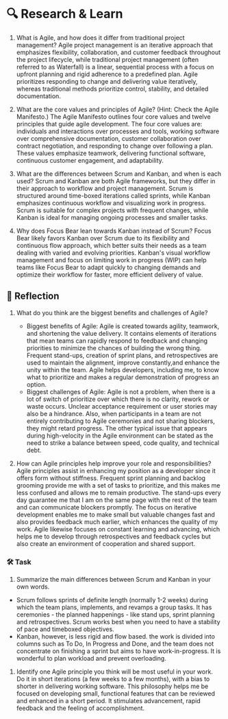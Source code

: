 # 🔍 Research & Learn

1. What is Agile, and how does it differ from traditional project management?
   Agile project management is an iterative approach that emphasizes flexibility, collaboration, and customer feedback throughout the project lifecycle, while traditional project management (often referred to as Waterfall) is a linear, sequential process with a focus on upfront planning and rigid adherence to a predefined plan. Agile prioritizes responding to change and delivering value iteratively, whereas traditional methods prioritize control, stability, and detailed documentation.

2. What are the core values and principles of Agile? (Hint: Check the Agile Manifesto.)
   The Agile Manifesto outlines four core values and twelve principles that guide agile development. The four core values are: individuals and interactions over processes and tools, working software over comprehensive documentation, customer collaboration over contract negotiation, and responding to change over following a plan. These values emphasize teamwork, delivering functional software, continuous customer engagement, and adaptability.
3. What are the differences between Scrum and Kanban, and when is each used?
   Scrum and Kanban are both Agile frameworks, but they differ in their approach to workflow and project management. Scrum is structured around time-boxed iterations called sprints, while Kanban emphasizes continuous workflow and visualizing work in progress. Scrum is suitable for complex projects with frequent changes, while Kanban is ideal for managing ongoing processes and smaller tasks.
4. Why does Focus Bear lean towards Kanban instead of Scrum?
   Focus Bear likely favors Kanban over Scrum due to its flexibility and continuous flow approach, which better suits their needs as a team dealing with varied and evolving priorities. Kanban's visual workflow management and focus on limiting work in progress (WIP) can help teams like Focus Bear to adapt quickly to changing demands and optimize their workflow for faster, more efficient delivery of value.

## 📝 Reflection

1. What do you think are the biggest benefits and challenges of Agile?
   - Biggest benefits of Agile:
     Agile is created towards agility, teamwork, and shortening the value delivery. It contains elements of iterations that mean teams can rapidly respond to feedback and changing priorities to minimize the chances of building the wrong thing. Frequent stand-ups, creation of sprint plans, and retrospectives are used to maintain the alignment, improve constantly,and enhance the unity within the team. Agile helps developers, including me, to know what to prioritize and makes a regular demonstration of progress an option.
   - Biggest challenges of Agile:
     Agile is not a problem, when there is a lot of switch of prioritize over which there is no clarity, rework or waste occurs. Unclear acceptance requirement or user stories may also be a hindrance. Also, when participants in a team are not entirely contributing to Agile ceremonies and not sharing blockers, they might retard progress. The other typical issue that appears during high-velocity in the Agile environment can be stated as the need to strike a balance between speed, code quality, and technical debt.

1. How can Agile principles help improve your role and responsibilities?
   Agile principles assist in enhancing my position as a developer since it offers form without stiffness. Frequent sprint planning and backlog grooming provide me with a set of tasks to prioritize, and this makes me less confused and allows me to remain productive. The stand-ups every day guarantee me that I am on the same page with the rest of the team and can communicate blockers promptly. The focus on iterative development enables me to make small but valuable changes fast and also provides feedback much earlier, which enhances the quality of my work. Agile likewise focuses on constant learning and advancing, which helps me to develop through retrospectives and feedback cycles but also create an environment of cooperation and shared support.

### 🛠️ Task

1. Summarize the main differences between Scrum and Kanban in your own words.

- Scrum follows sprints of definite length (normally 1-2 weeks) during which the team plans, implements, and revamps a group tasks. It has ceremonies - the planned happenings - like stand ups, sprint planning and retrospectives. Scrum works best when you need to have a stability of pace and timeboxed objectives.
- Kanban, however, is less rigid and flow based. the work is divided into columns such as To Do, In Progress and Done, and the team does not concentrate on finishing a sprint but aims to have work-in-progress. It is wonderful to plan workload and prevent overloading.

1. Identify one Agile principle you think will be most useful in your work.
   Do it in short iterations (a few weeks to a few months), with a bias to shorter in delivering working software. This philosophy helps me be focused on developing small, functional features that can be reviewed and enhanced in a short period. It stimulates advancement, rapid feedback and the feeling of accomplishment.
